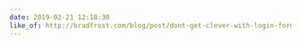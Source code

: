 ```yaml
---
date: 2019-02-21 12:18:30
like_of: http://bradfrost.com/blog/post/dont-get-clever-with-login-forms/
---
```

